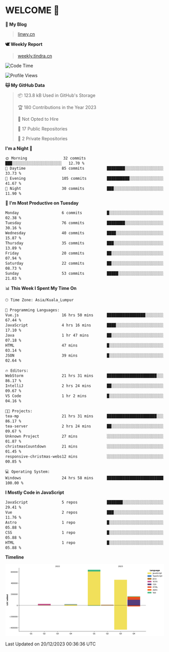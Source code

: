 # WELCOME 👋

**🐶 My Blog**
> [linwy.cn](linwy.cn)

**🕊️ Weekly Report**
> [weekly.tindra.cn](weekly.tindra.cn)
<!--START_SECTION:waka-->
![Code Time](http://img.shields.io/badge/Code%20Time-699%20hrs%2017%20mins-blue)

![Profile Views](http://img.shields.io/badge/Profile%20Views-41-blue)

**🐱 My GitHub Data** 

> 📦 123.8 kB Used in GitHub's Storage 
 > 
> 🏆 180 Contributions in the Year 2023
 > 
> 🚫 Not Opted to Hire
 > 
> 📜 17 Public Repositories 
 > 
> 🔑 2 Private Repositories 
 > 
**I'm a Night 🦉** 

```text
🌞 Morning                32 commits          ███░░░░░░░░░░░░░░░░░░░░░░   12.70 % 
🌆 Daytime                85 commits          ████████░░░░░░░░░░░░░░░░░   33.73 % 
🌃 Evening                105 commits         ██████████░░░░░░░░░░░░░░░   41.67 % 
🌙 Night                  30 commits          ███░░░░░░░░░░░░░░░░░░░░░░   11.90 % 
```
📅 **I'm Most Productive on Tuesday** 

```text
Monday                   6 commits           █░░░░░░░░░░░░░░░░░░░░░░░░   02.38 % 
Tuesday                  76 commits          ████████░░░░░░░░░░░░░░░░░   30.16 % 
Wednesday                40 commits          ████░░░░░░░░░░░░░░░░░░░░░   15.87 % 
Thursday                 35 commits          ███░░░░░░░░░░░░░░░░░░░░░░   13.89 % 
Friday                   20 commits          ██░░░░░░░░░░░░░░░░░░░░░░░   07.94 % 
Saturday                 22 commits          ██░░░░░░░░░░░░░░░░░░░░░░░   08.73 % 
Sunday                   53 commits          █████░░░░░░░░░░░░░░░░░░░░   21.03 % 
```


📊 **This Week I Spent My Time On** 

```text
🕑︎ Time Zone: Asia/Kuala_Lumpur

💬 Programming Languages: 
Vue.js                   16 hrs 50 mins      █████████████████░░░░░░░░   67.44 % 
JavaScript               4 hrs 16 mins       ████░░░░░░░░░░░░░░░░░░░░░   17.10 % 
Java                     1 hr 47 mins        ██░░░░░░░░░░░░░░░░░░░░░░░   07.18 % 
HTML                     47 mins             █░░░░░░░░░░░░░░░░░░░░░░░░   03.14 % 
JSON                     39 mins             █░░░░░░░░░░░░░░░░░░░░░░░░   02.64 % 

🔥 Editors: 
WebStorm                 21 hrs 31 mins      ██████████████████████░░░   86.17 % 
IntelliJ                 2 hrs 24 mins       ██░░░░░░░░░░░░░░░░░░░░░░░   09.67 % 
VS Code                  1 hr 2 mins         █░░░░░░░░░░░░░░░░░░░░░░░░   04.16 % 

🐱‍💻 Projects: 
tea-mp                   21 hrs 31 mins      ██████████████████████░░░   86.17 % 
tea-server               2 hrs 24 mins       ██░░░░░░░░░░░░░░░░░░░░░░░   09.67 % 
Unknown Project          27 mins             ░░░░░░░░░░░░░░░░░░░░░░░░░   01.87 % 
christmasCountdown       21 mins             ░░░░░░░░░░░░░░░░░░░░░░░░░   01.45 % 
responsive-christmas-webs12 mins             ░░░░░░░░░░░░░░░░░░░░░░░░░   00.85 % 

💻 Operating System: 
Windows                  24 hrs 58 mins      █████████████████████████   100.00 % 
```

**I Mostly Code in JavaScript** 

```text
JavaScript               5 repos             ███████░░░░░░░░░░░░░░░░░░   29.41 % 
Vue                      2 repos             ███░░░░░░░░░░░░░░░░░░░░░░   11.76 % 
Astro                    1 repo              █░░░░░░░░░░░░░░░░░░░░░░░░   05.88 % 
CSS                      1 repo              █░░░░░░░░░░░░░░░░░░░░░░░░   05.88 % 
HTML                     1 repo              █░░░░░░░░░░░░░░░░░░░░░░░░   05.88 % 
```



**Timeline**

![Lines of Code chart](https://raw.githubusercontent.com/rieraa/rieraa/main/assets/bar_graph.png)


 Last Updated on 20/12/2023 00:36:36 UTC
<!--END_SECTION:waka-->
